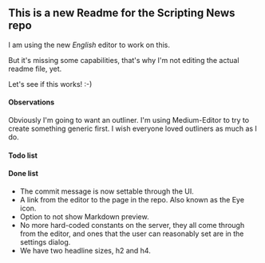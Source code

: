 ## This is a new Readme for the Scripting News repo

I am using the new _English_ editor to work on this.

But it's missing some capabilities, that's why I'm not editing the actual readme file, yet.

Let's see if this works! :-)

#### Observations

Obviously I'm going to want an outliner. I'm using Medium-Editor to try to create something generic first. I wish everyone loved outliners as much as I do.

#### Todo list

#### Done list

*   The commit message is now settable through the UI.
*   A link from the editor to the page in the repo. Also known as the Eye icon.
*   Option to not show Markdown preview.
*   No more hard-coded constants on the server, they all come through from the editor, and ones that the user can reasonably set are in the settings dialog.
*   We have two headline sizes, h2 and h4.